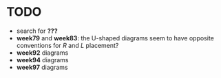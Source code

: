 # TODO

- search for **???**
- **week79** and **week83**: the U-shaped diagrams seem to have opposite conventions for $R$ and $L$ placement?
- **week92** diagrams
- **week94** diagrams
- **week97** diagrams